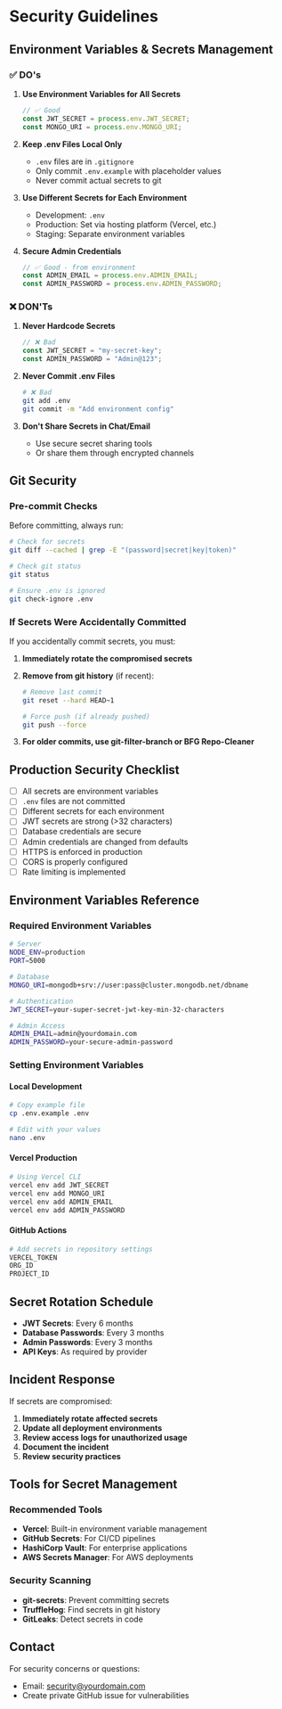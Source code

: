 # Security Guidelines

## Environment Variables & Secrets Management

### ✅ DO's

1. **Use Environment Variables for All Secrets**
   ```javascript
   // ✅ Good
   const JWT_SECRET = process.env.JWT_SECRET;
   const MONGO_URI = process.env.MONGO_URI;
   ```

2. **Keep .env Files Local Only**
   - `.env` files are in `.gitignore`
   - Only commit `.env.example` with placeholder values
   - Never commit actual secrets to git

3. **Use Different Secrets for Each Environment**
   - Development: `.env`
   - Production: Set via hosting platform (Vercel, etc.)
   - Staging: Separate environment variables

4. **Secure Admin Credentials**
   ```javascript
   // ✅ Good - from environment
   const ADMIN_EMAIL = process.env.ADMIN_EMAIL;
   const ADMIN_PASSWORD = process.env.ADMIN_PASSWORD;
   ```

### ❌ DON'Ts

1. **Never Hardcode Secrets**
   ```javascript
   // ❌ Bad
   const JWT_SECRET = "my-secret-key";
   const ADMIN_PASSWORD = "Admin@123";
   ```

2. **Never Commit .env Files**
   ```bash
   # ❌ Bad
   git add .env
   git commit -m "Add environment config"
   ```

3. **Don't Share Secrets in Chat/Email**
   - Use secure secret sharing tools
   - Or share them through encrypted channels

## Git Security

### Pre-commit Checks

Before committing, always run:
```bash
# Check for secrets
git diff --cached | grep -E "(password|secret|key|token)"

# Check git status
git status

# Ensure .env is ignored
git check-ignore .env
```

### If Secrets Were Accidentally Committed

If you accidentally commit secrets, you must:

1. **Immediately rotate the compromised secrets**
2. **Remove from git history** (if recent):
   ```bash
   # Remove last commit
   git reset --hard HEAD~1
   
   # Force push (if already pushed)
   git push --force
   ```

3. **For older commits, use git-filter-branch or BFG Repo-Cleaner**

## Production Security Checklist

- [ ] All secrets are environment variables
- [ ] `.env` files are not committed
- [ ] Different secrets for each environment  
- [ ] JWT secrets are strong (>32 characters)
- [ ] Database credentials are secure
- [ ] Admin credentials are changed from defaults
- [ ] HTTPS is enforced in production
- [ ] CORS is properly configured
- [ ] Rate limiting is implemented

## Environment Variables Reference

### Required Environment Variables

```bash
# Server
NODE_ENV=production
PORT=5000

# Database
MONGO_URI=mongodb+srv://user:pass@cluster.mongodb.net/dbname

# Authentication
JWT_SECRET=your-super-secret-jwt-key-min-32-characters

# Admin Access
ADMIN_EMAIL=admin@yourdomain.com
ADMIN_PASSWORD=your-secure-admin-password
```

### Setting Environment Variables

#### Local Development
```bash
# Copy example file
cp .env.example .env

# Edit with your values
nano .env
```

#### Vercel Production
```bash
# Using Vercel CLI
vercel env add JWT_SECRET
vercel env add MONGO_URI
vercel env add ADMIN_EMAIL
vercel env add ADMIN_PASSWORD
```

#### GitHub Actions
```bash
# Add secrets in repository settings
VERCEL_TOKEN
ORG_ID  
PROJECT_ID
```

## Secret Rotation Schedule

- **JWT Secrets**: Every 6 months
- **Database Passwords**: Every 3 months  
- **Admin Passwords**: Every 3 months
- **API Keys**: As required by provider

## Incident Response

If secrets are compromised:

1. **Immediately rotate affected secrets**
2. **Update all deployment environments**
3. **Review access logs for unauthorized usage**
4. **Document the incident**
5. **Review security practices**

## Tools for Secret Management

### Recommended Tools
- **Vercel**: Built-in environment variable management
- **GitHub Secrets**: For CI/CD pipelines
- **HashiCorp Vault**: For enterprise applications
- **AWS Secrets Manager**: For AWS deployments

### Security Scanning
- **git-secrets**: Prevent committing secrets
- **TruffleHog**: Find secrets in git history
- **GitLeaks**: Detect secrets in code

## Contact

For security concerns or questions:
- Email: security@yourdomain.com
- Create private GitHub issue for vulnerabilities
